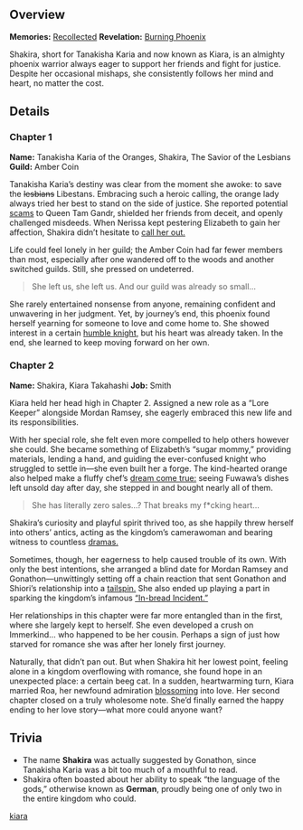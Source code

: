 <!-- title: Tanakisha Karia -->
<!-- quote: We must save the lesbians! -->
<!-- chapters: -1 -->
<!-- images: (Shakira's Chapter 1 Profile), (Shakira fighting Stains along with others), (Recollection - Takanashi Kiara), (Shakira's Chapter 2 Profile), (Shakira in Chapter 2's Ending) -->
<!-- model: false -->

## Overview

**Memories:** [Recollected](https://youtu.be/A3bQdV_sl08)
**Revelation:** [Burning Phoenix](#entry:burning-phoenix-entry)

Shakira, short for Tanakisha Karia and now known as Kiara, is an almighty phoenix warrior always eager to support her friends and fight for justice. Despite her occasional mishaps, she consistently follows her mind and heart, no matter the cost.

## Details

### Chapter 1

**Name:** Tanakisha Karia of the Oranges, Shakira, The Savior of the Lesbians
**Guild:** Amber Coin

Tanakisha Karia’s destiny was clear from the moment she awoke: to save the ~~lesbians~~ Libestans. Embracing such a heroic calling, the orange lady always tried her best to stand on the side of justice. She reported potential [scams](https://www.youtube.com/live/qKlzaYirN88?feature=shared&t=1129) to Queen Tam Gandr, shielded her friends from deceit, and openly challenged misdeeds. When Nerissa kept pestering Elizabeth to gain her affection, Shakira didn’t hesitate to [call her out.](https://www.youtube.com/live/3cr3DLpyB60?si=lQ_VjUGHZ9A1G2r7&t=13330)

Life could feel lonely in her guild; the Amber Coin had far fewer members than most, especially after one wandered off to the woods and another switched guilds. Still, she pressed on undeterred.

> She left us, she left us. And our guild was already so small...

She rarely entertained nonsense from anyone, remaining confident and unwavering in her judgment. Yet, by journey’s end, this phoenix found herself yearning for someone to love and come home to. She showed interest in a certain [humble knight,](https://www.youtube.com/live/3cr3DLpyB60?feature=shared&t=21557) but his heart was already taken. In the end, she learned to keep moving forward on her own.

### Chapter 2

**Name:** Shakira, Kiara Takahashi
**Job:** Smith

Kiara held her head high in Chapter 2. Assigned a new role as a “Lore Keeper” alongside Mordan Ramsey, she eagerly embraced this new life and its responsibilities.

With her special role, she felt even more compelled to help others however she could. She became something of Elizabeth’s “sugar mommy,” providing materials, lending a hand, and guiding the ever-confused knight who struggled to settle in—she even built her a forge. The kind-hearted orange also helped make a fluffy chef’s [dream come true:](#entry:fluffy-cafe-entry) seeing Fuwawa’s dishes left unsold day after day, she stepped in and bought nearly all of them.

> She has literally zero sales...?
> That breaks my f\*cking heart...

Shakira’s curiosity and playful spirit thrived too, as she happily threw herself into others’ antics, acting as the kingdom’s camerawoman and bearing witness to countless [dramas.](https://www.youtube.com/live/wCysZh57Hcc?t=14970)

Sometimes, though, her eagerness to help caused trouble of its own. With only the best intentions, she arranged a blind date for Mordan Ramsey and Gonathon—unwittingly setting off a chain reaction that sent Gonathon and Shiori’s relationship into a [tailspin.](https://www.youtube.com/live/wCysZh57Hcc?t=8832) She also ended up playing a part in sparking the kingdom’s infamous [“In-bread Incident.”](#entry:inbread-entry)

Her relationships in this chapter were far more entangled than in the first, where she largely kept to herself. She even developed a crush on Immerkind… who happened to be her cousin. Perhaps a sign of just how starved for romance she was after her lonely first journey.

Naturally, that didn’t pan out. But when Shakira hit her lowest point, feeling alone in a kingdom overflowing with romance, she found hope in an unexpected place: a certain beeg cat. In a sudden, heartwarming turn, Kiara married Roa, her newfound admiration [blossoming](https://www.youtube.com/live/ngfdLbrpeM4?si=eGpYwslFn09813CQ&t=13080) into love. Her second chapter closed on a truly wholesome note. She’d finally earned the happy ending to her love story—what more could anyone want?

## Trivia

- The name **Shakira** was actually suggested by Gonathon, since Tanakisha Karia was a bit too much of a mouthful to read.
- Shakira often boasted about her ability to speak “the language of the gods,” otherwise known as **German**, proudly being one of only two in the entire kingdom who could.

[kiara](#easter:easter-kiara)
